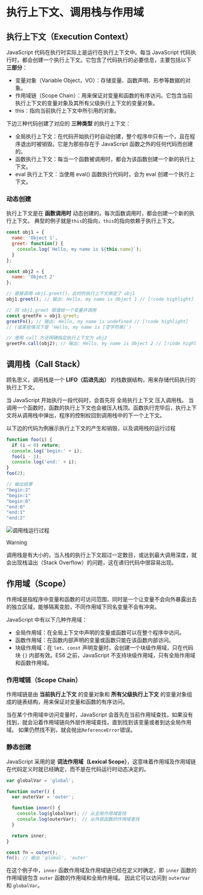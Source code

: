# 执行上下文、调用栈与作用域

## 执行上下文（Execution Context）
JavaScript 代码在执行时实际上是运行在执行上下文中。每当 JavaScript 代码执行时，都会创建一个执行上下文。它包含了代码执行的必要信息，主要包括以下 **三部分**：
- 变量对象（Variable Object，VO）：存储变量、函数声明、形参等数据的对象。
- 作用域链（Scope Chain）：用来保证对变量和函数的有序访问。它包含当前执行上下文的变量对象及其所有父级执行上下文的变量对象。
- this：指向当前执行上下文中所引用的对象。

下边三种代码创建了对应的 **三种类型** 的执行上下文：
- 全局执行上下文：在代码开始执行时自动创建，整个程序中只有一个，且在程序退出时被销毁。它是为那些存在于 JavaScript 函数之外的任何代码而创建的。
- 函数执行上下文：每当一个函数被调用时，都会为该函数创建一个新的执行上下文。
- eval 执行上下文：当使用 eval() 函数执行代码时，会为 eval 创建一个执行上下文。

### 动态创建
执行上下文是在 **函数调用时** 动态创建的。每次函数调用时，都会创建一个新的执行上下文。
典型的例子就是`this`的指向，`this`的指向依赖于执行上下文。
```javascript
const obj1 = {
  name: 'Object 1',
  greet: function() {
    console.log(`Hello, my name is ${this.name}`);
  }
};

const obj2 = {
  name: 'Object 2'
};

// 直接调用 obj1.greet()，此时的执行上下文绑定了 obj1
obj1.greet(); // 输出: Hello, my name is Object 1 // [!code highlight]

// 将 obj1.greet 赋值给一个变量并调用
const greetFn = obj1.greet;
greetFn(); // 输出: Hello, my name is undefined // [!code highlight]
// (或某些情况下是 'Hello, my name is [空字符串]')

// 使用 call 方法明确指定执行上下文为 obj2
greetFn.call(obj2); // 输出: Hello, my name is Object 2 // [!code highlight]
```

## 调用栈（Call Stack）
顾名思义，调用栈是一个 **LIFO（后进先出）** 的栈数据结构，用来存储代码执行的执行上下文。

当 JavaScript 开始执行一段代码时，会首先将 全局执行上下文 压入调用栈。
当调用一个函数时，函数的执行上下文也会被压入栈顶。函数执行完毕后，执行上下文将从调用栈中弹出，程序的控制权回到调用栈中的下一个上下文。

以下边的代码为例展示执行上下文的产生和销毁，以及调用栈的运行过程
```javascript
function foo(i) {
  if (i < 0) return;
  console.log('begin:' + i);
  foo(i - 1);
  console.log('end:' + i);
}
foo(2);

// 输出结果
"begin:2"
"begin:1"
"begin:0"
"end:0"
"end:1"
"end:2"
```
![调用栈运行过程](/images/callstack-flow.png)
> [!WARNING]
> 调用栈是有大小的，当入栈的执行上下文超过一定数目，或达到最大调用深度，就会出现栈溢出（Stack Overflow）的问题，这在递归代码中很容易出现。

## 作用域（Scope）
作用域是指程序中变量和函数的可访问范围，同时是一个让变量不会向外暴露出去的独立区域，能够隔离变脸，不同作用域下同名变量不会有冲突。

JavaScript 中有以下几种作用域：
- 全局作用域：在全局上下文中声明的变量或函数可以在整个程序中访问。
- 函数作用域：在函数内部声明的变量或函数只能在该函数内部访问。
- 块级作用域：在 `let`、`const` 声明变量时，会创建一个块级作用域，只在代码块 `{}` 内部有效。ES6 之前，JavaScript 不支持块级作用域，只有全局作用域和函数作用域。

### 作用域链（Scope Chain）
作用域链是由 **当前执行上下文** 的变量对象和 **所有父级执行上下文** 的变量对象组成的链表结构，用来保证对变量和函数的有序访问。

当在某个作用域中访问变量时，JavaScript 会首先在当前作用域查找，如果没有找到，就会沿着作用域链向外层作用域查找，直到找到该变量或者到达全局作用域。
如果仍然找不到，就会抛出`ReferenceError`错误。

### 静态创建
JavaScript 采用的是 **词法作用域（Lexical Scope）**，这意味着作用域及作用域链在代码定义时就已经确定，而不是在代码运行时动态决定的。
```js
var globalVar = 'global';

function outer() {
  var outerVar = 'outer';

  function inner() {
    console.log(globalVar); // 从全局作用域查找
    console.log(outerVar);  // 从外部函数的作用域查找
  }

  return inner;
}

const fn = outer();
fn(); // 输出 'global', 'outer'
```
在这个例子中，`inner` 函数作用域及作用域链已经在定义时确定，即 `inner` 函数的作用域链包含 `outer` 函数的作用域和全局作用域。
因此它可以访问到 `outerVar` 和 `globalVar`。

